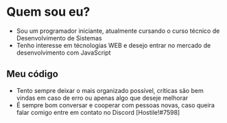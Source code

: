 # Quem sou eu?

- Sou um programador iniciante, atualmente cursando o curso técnico de Desenvolvimento de Sistemas
- Tenho interesse em técnologias WEB e desejo entrar no mercado de desenvolvimento com JavaScript

## Meu código

- Tento sempre deixar o mais organizado possível, críticas são bem vindas em caso de erro ou apenas algo que deseje melhorar
- É sempre bom conversar e cooperar com pessoas novas, caso queira falar comigo entre em contato no Discord [Hostile!#7598]
